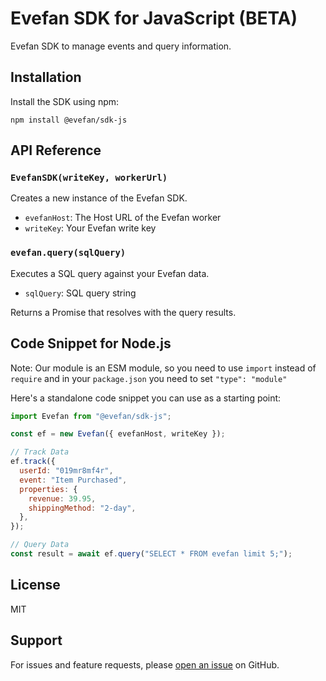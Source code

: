 # Evefan SDK for JavaScript (BETA)

Evefan SDK to manage events and query information.

## Installation

Install the SDK using npm:

```
npm install @evefan/sdk-js
```

## API Reference

### `EvefanSDK(writeKey, workerUrl)`

Creates a new instance of the Evefan SDK.

- `evefanHost`: The Host URL of the Evefan worker
- `writeKey`: Your Evefan write key

### `evefan.query(sqlQuery)`

Executes a SQL query against your Evefan data.

- `sqlQuery`: SQL query string

Returns a Promise that resolves with the query results.

## Code Snippet for Node.js

Note: Our module is an ESM module, so you need to use `import` instead of `require` and in your `package.json` you need to set `"type": "module"`

Here's a standalone code snippet you can use as a starting point:

```js
import Evefan from "@evefan/sdk-js";

const ef = new Evefan({ evefanHost, writeKey });

// Track Data
ef.track({
  userId: "019mr8mf4r",
  event: "Item Purchased",
  properties: {
    revenue: 39.95,
    shippingMethod: "2-day",
  },
});

// Query Data
const result = await ef.query("SELECT * FROM evefan limit 5;");
```

## License

MIT

## Support

For issues and feature requests, please [open an issue](https://github.com/your-repo/sdk-js/issues) on GitHub.
